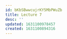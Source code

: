 ```yaml
---
id: bKbSBwwcujrKY5MbPWuZb
title: Lecture 7
desc: ''
updated: 1631100978457
created: 1631100894316
---
```


